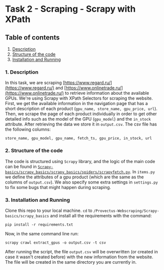 # Task 2 - Scraping - Scrapy with XPath

## Table of contents
1. [ Description ](#desc)
2. [ Structure of the code ](#struct)
3. [ Installation and Running ](#install)

<a name="desc"></a>
### 1. Description
In this task, we are scraping [https://www.regard.ru/](https://www.regard.ru/) and [https://www.onlinetrade.ru/](https://www.onlinetrade.ru/) to retrieve information about the available GPUs. We're using Scrapy with XPath Selectors for scraping the website. First, we get the available information in the navigation page that has a short description of each product (`gpu_name, store_name, gpu_price, url`). Then, we scrape the page of each product individually in order to get other detailed info such as the model of the GPU (`gpu_model`) and the `in_stock` attribute. After retrieving the data we store it in `output.csv`. The csv file has the following columns:
```
store_name, gpu_model, gpu_name, fetch_ts, gpu_price, in_stock, url
```

<a name="struct"></a>
### 2. Structure of the code
The code is structured using `Scrapy` library, and the logic of the main code can be found in [`Scrapy-basics/scrapy_basics/scrapy_basics/spiders/scrapyfetch.py`](https://github.com/hasankhadra/Provectus-Webscraping/blob/dev_part2/Scrapy-basics/scrapy_basics/scrapy_basics/spiders/scrapyfetch.py). In `items.py` we define the attributes of a gpu product (which are the same as the columns of `output.csv`). We also specify some extra settings in `settings.py` to fix some bugs that might happen during scraping. 

<a name="install"></a>
### 3. Installation and Running
Clone this repo to your local machine. `cd` to `/Provectus-Webscraping/Scrapy-basics/scrapy_basics` and install all the requirements with the command:
```
pip install -r requirements.txt
```
Now, in the same command line run:
```
scrapy crawl extract_gpus -o output.csv -t csv
```
After running the script, the file `output.csv` will be overwritten (or created in case it wasn't created before) with the new information from the website. The file will be created in the same directory you are currently in.
